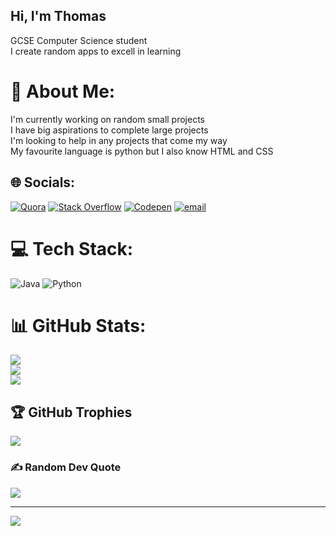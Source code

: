 ## Hi, I'm Thomas

   GCSE Computer Science student<br/>
   I create random apps to excell in learning<br/>


   # 💫 About Me:
I'm currently working on random small projects<br>I have big aspirations to complete large projects<br>I'm looking to help in any projects that come my way<br>My favourite language is python but I also know HTML and CSS


## 🌐 Socials:
[![Quora](https://img.shields.io/badge/Quora-%23B92B27.svg?logo=Quora&logoColor=white)](https://quora.com/profile/Thomas474) [![Stack Overflow](https://img.shields.io/badge/-Stackoverflow-FE7A16?logo=stack-overflow&logoColor=white)](https://stackoverflow.com/users/Thomas474) [![Codepen](https://img.shields.io/badge/Codepen-000000?logo=codepen&logoColor=white)](https://codepen.io/Thomas474) [![email](https://img.shields.io/badge/Email-D14836?logo=gmail&logoColor=white)](mailto:Thomasgosborne@hotmail.com) 

# 💻 Tech Stack:
![Java](https://img.shields.io/badge/java-%23ED8B00.svg?style=for-the-badge&logo=openjdk&logoColor=white) ![Python](https://img.shields.io/badge/python-3670A0?style=for-the-badge&logo=python&logoColor=ffdd54)
# 📊 GitHub Stats:
![](https://github-readme-stats.vercel.app/api?username=Thomas474&theme=dark&hide_border=true&include_all_commits=true&count_private=true)<br/>
![](https://nirzak-streak-stats.vercel.app/?user=Thomas474&theme=dark&hide_border=true)<br/>
![](https://github-readme-stats.vercel.app/api/top-langs/?username=Thomas474&theme=dark&hide_border=true&include_all_commits=true&count_private=true&layout=compact)

## 🏆 GitHub Trophies
![](https://github-profile-trophy.vercel.app/?username=Thomas474&theme=radical&no-frame=false&no-bg=true&margin-w=4)

### ✍️ Random Dev Quote
![](https://quotes-github-readme.vercel.app/api?type=horizontal&theme=radical)

---
[![](https://visitcount.itsvg.in/api?id=Thomas474&icon=0&color=0)](https://visitcount.itsvg.in)

<!-- Proudly created with GPRM ( https://gprm.itsvg.in ) -->
